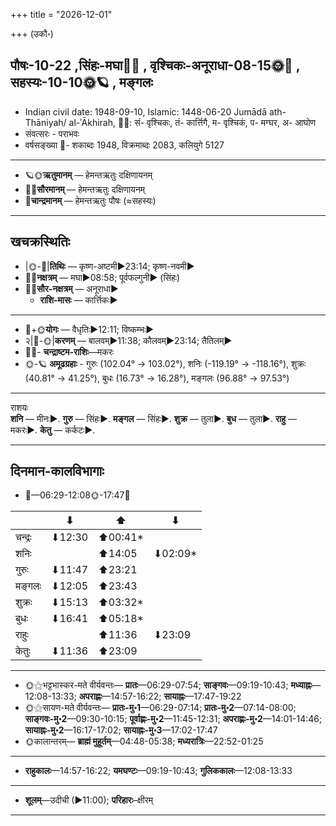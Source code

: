 +++
title = "2026-12-01"

+++
(उकौ॰)
## पौषः-10-22  ,सिंहः-मघा🌛🌌  ,  वृश्चिकः-अनूराधा-08-15🌞🌌  ,  सहस्यः-10-10🌞🪐  , मङ्गलः
- Indian civil date: 1948-09-10, Islamic: 1448-06-20 Jumādā ath-Thāniyah/ al-ʾĀkhirah, 🌌🌞: सं- वृश्चिकः, तं- कार्त्तिगै, म- वृश्चिकं, प- मग्घर, अ- आघोण
- संवत्सरः - पराभवः
- वर्षसङ्ख्या 🌛- शकाब्दः 1948, विक्रमाब्दः 2083, कलियुगे 5127
___________________
- 🪐🌞**ऋतुमानम्** — हेमन्तऋतुः दक्षिणायनम्
- 🌌🌞**सौरमानम्** — हेमन्तऋतुः दक्षिणायनम्
- 🌛**चान्द्रमानम्** — हेमन्तऋतुः पौषः (≈सहस्यः)
___________________


## खचक्रस्थितिः
- |🌞-🌛|**तिथिः** — कृष्ण-अष्टमी►23:14; कृष्ण-नवमी►  
- 🌌🌛**नक्षत्रम्** — मघा►08:58; पूर्वफल्गुनी► (सिंहः)  
- 🌌🌞**सौर-नक्षत्रम्** — अनूराधा►  
  - **राशि-मासः** — कार्त्तिकः► 
___________________
- 🌛+🌞**योगः** — वैधृतिः►12:11; विष्कम्भः►  
- २|🌛-🌞|**करणम्** — बालवम्►11:38; कौलवम्►23:14; तैतिलम्►  
- 🌌🌛- **चन्द्राष्टम-राशिः**—मकरः  
- 🌞-🪐 **अमूढग्रहाः** - गुरुः (102.04° → 103.02°), शनिः (-119.19° → -118.16°), शुक्रः (40.81° → 41.25°), बुधः (16.73° → 16.28°), मङ्गलः (96.88° → 97.53°)
___________________
राशयः  
**शनि** — मीनः►. **गुरु** — सिंहः►. **मङ्गल** — सिंहः►. **शुक्र** — तुला►. **बुध** — तुला►. **राहु** — मकरः►. **केतु** — कर्कटः►. 
___________________


## दिनमान-कालविभागाः
- 🌅—06:29-12:08🌞-17:47🌇  

|      |⬇     |⬆     |⬇     |
|------|-----|-----|------|
|चन्द्रः|⬇12:30 |⬆00:41*|     |
|शनिः   |     |⬆14:05 |⬇02:09*|
|गुरुः  |⬇11:47 |⬆23:21 |     |
|मङ्गलः |⬇12:05 |⬆23:43 |     |
|शुक्रः |⬇15:13 |⬆03:32*|     |
|बुधः   |⬇16:41 |⬆05:18*|     |
|राहुः  |     |⬆11:36 |⬇23:09 |
|केतुः  |⬇11:36 |⬆23:09 |     |
___________________
- 🌞⚝भट्टभास्कर-मते वीर्यवन्तः— **प्रातः**—06:29-07:54; **साङ्गवः**—09:19-10:43; **मध्याह्नः**—12:08-13:33; **अपराह्णः**—14:57-16:22; **सायाह्नः**—17:47-19:22  
- 🌞⚝सायण-मते वीर्यवन्तः— **प्रातः-मु॰1**—06:29-07:14; **प्रातः-मु॰2**—07:14-08:00; **साङ्गवः-मु॰2**—09:30-10:15; **पूर्वाह्णः-मु॰2**—11:45-12:31; **अपराह्णः-मु॰2**—14:01-14:46; **सायाह्नः-मु॰2**—16:17-17:02; **सायाह्नः-मु॰3**—17:02-17:47  
- 🌞कालान्तरम्— **ब्राह्मं मुहूर्तम्**—04:48-05:38; **मध्यरात्रिः**—22:52-01:25  
___________________
- **राहुकालः**—14:57-16:22; **यमघण्टः**—09:19-10:43; **गुलिककालः**—12:08-13:33  
___________________
- **शूलम्**—उदीची (►11:00); **परिहारः**–क्षीरम्  
___________________
